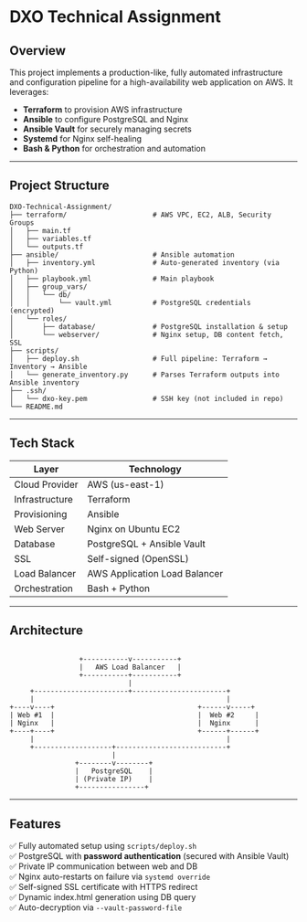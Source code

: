 
# DXO Technical Assignment

## Overview

This project implements a production-like, fully automated infrastructure and configuration pipeline for a high-availability web application on AWS. It leverages:

- **Terraform** to provision AWS infrastructure
- **Ansible** to configure PostgreSQL and Nginx
- **Ansible Vault** for securely managing secrets
- **Systemd** for Nginx self-healing
- **Bash & Python** for orchestration and automation

---

## Project Structure

```
DXO-Technical-Assignment/
├── terraform/                     # AWS VPC, EC2, ALB, Security Groups
│   ├── main.tf
│   ├── variables.tf
│   └── outputs.tf
├── ansible/                       # Ansible automation
│   ├── inventory.yml              # Auto-generated inventory (via Python)
│   ├── playbook.yml               # Main playbook
│   ├── group_vars/
│   │   └── db/
│   │       └── vault.yml          # PostgreSQL credentials (encrypted)
│   └── roles/
│       ├── database/              # PostgreSQL installation & setup
│       └── webserver/             # Nginx setup, DB content fetch, SSL
├── scripts/
│   ├── deploy.sh                  # Full pipeline: Terraform → Inventory → Ansible
│   └── generate_inventory.py      # Parses Terraform outputs into Ansible inventory
├── .ssh/
│   └── dxo-key.pem                # SSH key (not included in repo)
└── README.md
```

---

## Tech Stack

| Layer           | Technology                   |
|----------------|------------------------------|
| Cloud Provider | AWS (us-east-1)              |
| Infrastructure | Terraform                    |
| Provisioning   | Ansible                      |
| Web Server     | Nginx on Ubuntu EC2          |
| Database       | PostgreSQL + Ansible Vault   |
| SSL            | Self-signed (OpenSSL)        |
| Load Balancer  | AWS Application Load Balancer |
| Orchestration  | Bash + Python                |

---

## Architecture

```

                 +-----------v-----------+
                 |   AWS Load Balancer   |
                 +-----------+-----------+
                             |
     +-----------------------+-----------------------+
     |                                               |
+----v----+                                   +------v-----+
| Web #1  |                                   |  Web #2     |
| Nginx   |                                   |  Nginx      |
+----+----+                                   +------+------+
     |                                               |
     +-------------------+---------------------------+
                         |
                +--------v--------+
                |   PostgreSQL    |
                | (Private IP)    |
                +----------------+
```

---

## Features

✅ Fully automated setup using `scripts/deploy.sh`  
✅ PostgreSQL with **password authentication** (secured with Ansible Vault)  
✅ Private IP communication between web and DB  
✅ Nginx auto-restarts on failure via `systemd override`  
✅ Self-signed SSL certificate with HTTPS redirect  
✅ Dynamic index.html generation using DB query  
✅ Auto-decryption via `--vault-password-file`  
